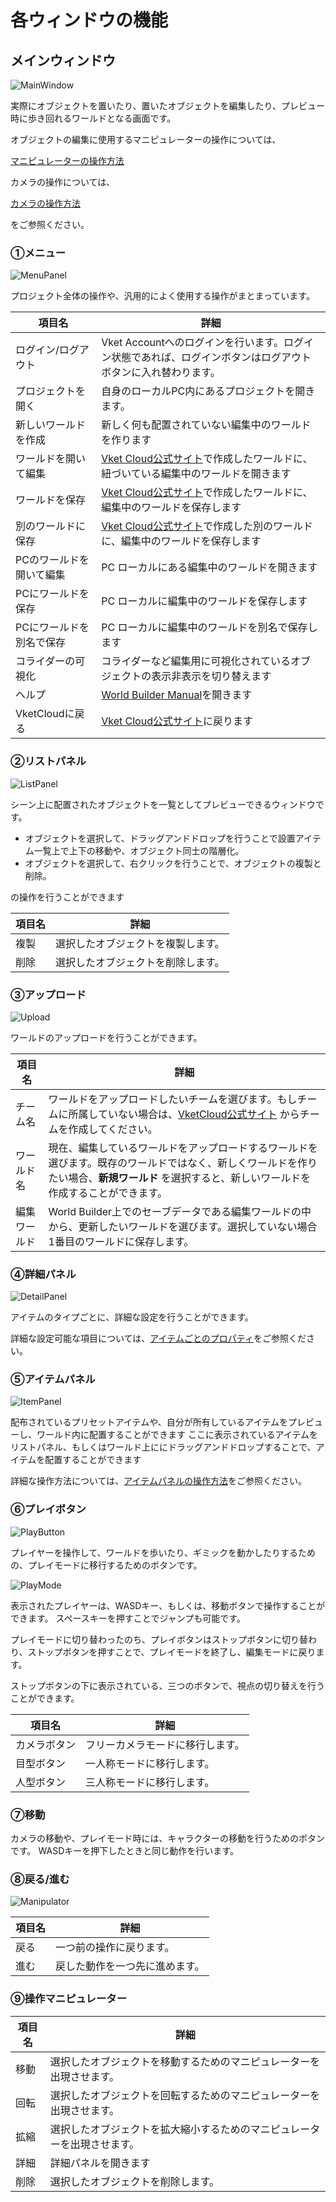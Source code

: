 # 各ウィンドウの機能

## メインウィンドウ

![MainWindow](img/MainWindow.jpg)

実際にオブジェクトを置いたり、置いたオブジェクトを編集したり、プレビュー時に歩き回れるワールドとなる画面です。

オブジェクトの編集に使用するマニピュレーターの操作については、

[マニピュレーターの操作方法](./Manipulator.md)

カメラの操作については、

[カメラの操作方法](./CameraControls.md)

をご参照ください。

### ①メニュー

![MenuPanel](img/MenuPanel.jpg)

プロジェクト全体の操作や、汎用的によく使用する操作がまとまっています。

| 項目名 | 詳細 |
|----|----|
| ログイン/ログアウト | Vket Accountへのログインを行います。ログイン状態であれば、ログインボタンはログアウトボタンに入れ替わります。 |
| プロジェクトを開く | 自身のローカルPC内にあるプロジェクトを開きます。 |
| 新しいワールドを作成 | 新しく何も配置されていない編集中のワールドを作ります |
| ワールドを開いて編集 | [Vket Cloud公式サイト](https://cloud.vket.com)で作成したワールドに、紐づいている編集中のワールドを開きます |
| ワールドを保存 | [Vket Cloud公式サイト](https://cloud.vket.com)で作成したワールドに、編集中のワールドを保存します |
| 別のワールドに保存 | [Vket Cloud公式サイト](https://cloud.vket.com)で作成した別のワールドに、編集中のワールドを保存します |
| PCのワールドを開いて編集 | PC ローカルにある編集中のワールドを開きます |
| PCにワールドを保存 | PC ローカルに編集中のワールドを保存します |
| PCにワールドを別名で保存 | PC ローカルに編集中のワールドを別名で保存します |
| コライダーの可視化 | コライダーなど編集用に可視化されているオブジェクトの表示非表示を切り替えます |
| ヘルプ | [World Builder Manual](https://vrhikky.github.io/SceneBuilder_Documents/latest/)を開きます |
| VketCloudに戻る | [Vket Cloud公式サイト](https://cloud.vket.com)に戻ります |

### ②リストパネル

![ListPanel](img/ListPanel.jpg)

シーン上に配置されたオブジェクトを一覧としてプレビューできるウィンドウです。

 * オブジェクトを選択して、ドラッグアンドドロップを行うことで設置アイテム一覧上で上下の移動や、オブジェクト同士の階層化。
 * オブジェクトを選択して、右クリックを行うことで、オブジェクトの複製と削除。

の操作を行うことができます

| 項目名 | 詳細 |
|----|----|
| 複製 | 選択したオブジェクトを複製します。 |
| 削除 | 選択したオブジェクトを削除します。 |

### ③アップロード

![Upload](img/Upload.jpg)

ワールドのアップロードを行うことができます。

| 項目名 | 詳細 |
|----|----|
| チーム名 | ワールドをアップロードしたいチームを選びます。もしチームに所属していない場合は、[VketCloud公式サイト](https://cloud.vket.com/) からチームを作成してください。 |
| ワールド名 | 現在、編集しているワールドをアップロードするワールドを選びます。既存のワールドではなく、新しくワールドを作りたい場合、**新規ワールド** を選択すると、新しいワールドを作成することができます。 |
| 編集ワールド | World Builder上でのセーブデータである編集ワールドの中から、更新したいワールドを選びます。選択していない場合 1番目のワールドに保存します。 |

### ④詳細パネル

![DetailPanel](img/DetailPanel.jpg)

アイテムのタイプごとに、詳細な設定を行うことができます。

詳細な設定可能な項目については、[アイテムごとのプロパティ](./ItemConfig.md)をご参照ください。

### ⑤アイテムパネル

![ItemPanel](img/ItemPanel.jpg)

配布されているプリセットアイテムや、自分が所有しているアイテムをプレビューし、ワールド内に配置することができます
ここに表示されているアイテムをリストパネル、もしくはワールド上ににドラッグアンドドロップすることで、アイテムを配置することができます

詳細な操作方法については、[アイテムパネルの操作方法](./ItemPanelControls.md)をご参照ください。

### ⑥プレイボタン

![PlayButton](img/PlayButton.jpg)

プレイヤーを操作して、ワールドを歩いたり、ギミックを動かしたりするための、プレイモードに移行するためのボタンです。

![PlayMode](img/PlayMode.jpg)

表示されたプレイヤーは、WASDキー、もしくは、移動ボタンで操作することができます。
スペースキーを押すことでジャンプも可能です。

プレイモードに切り替わったのち、プレイボタンはストップボタンに切り替わり、ストップボタンを押すことで、プレイモードを終了し、編集モードに戻ります。

ストップボタンの下に表示されている、三つのボタンで、視点の切り替えを行うことができます。

| 項目名 | 詳細 |
|----|----|
| カメラボタン | フリーカメラモードに移行します。 |
| 目型ボタン | 一人称モードに移行します。 |
| 人型ボタン | 三人称モードに移行します。 |


### ⑦移動

カメラの移動や、プレイモード時には、キャラクターの移動を行うためのボタンです。
WASDキーを押下したときと同じ動作を行います。

### ⑧戻る/進む

![Manipulator](img/Manipulator.jpg)

| 項目名 | 詳細 |
|----|----|
| 戻る | 一つ前の操作に戻ります。 |
| 進む | 戻した動作を一つ先に進めます。 |

### ⑨操作マニピュレーター

| 項目名 | 詳細 |
|----|----|
| 移動 | 選択したオブジェクトを移動するためのマニピュレーターを出現させます。 |
| 回転 | 選択したオブジェクトを回転するためのマニピュレーターを出現させます。 |
| 拡縮 | 選択したオブジェクトを拡大縮小するためのマニピュレーターを出現させます。 |
| 詳細 | 詳細パネルを開きます |
| 削除 | 選択したオブジェクトを削除します。 |
